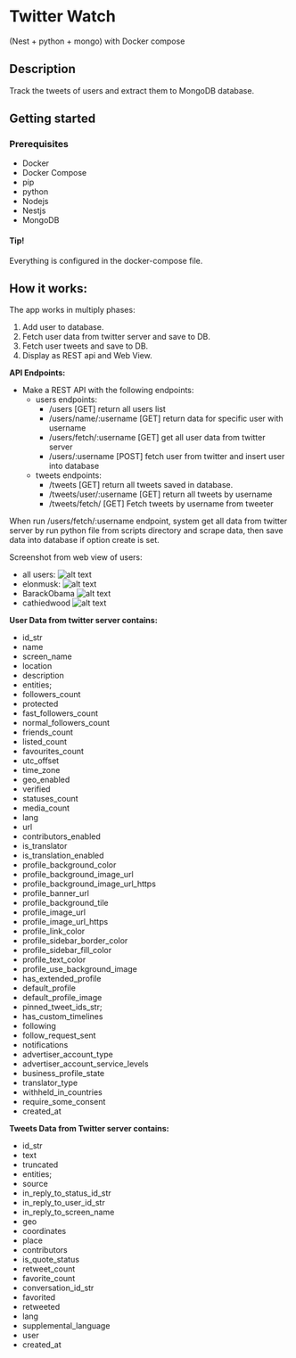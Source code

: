 # Twitter Watch
(Nest + python + mongo) with Docker compose

## Description
Track the tweets of users and extract them to MongoDB database.

## Getting started
### Prerequisites
- Docker
- Docker Compose
- pip
- python
- Nodejs
- Nestjs
- MongoDB

#### Tip!
Everything is configured in the docker-compose file.

## How it works:
The app works in multiply phases:
1. Add user to database.
2. Fetch user data from twitter server and save to DB.
3. Fetch user tweets and save to DB.
4. Display as REST api and Web View.

**API Endpoints:**
- Make a REST API with the following endpoints:
  - users endpoints:
    - /users [GET] return all users list
    - /users/name/:username [GET] return data for specific user with username
    - /users/fetch/:username [GET] get all user data from twitter server
    - /users/:username [POST] fetch user from twitter and insert user into database
  - tweets endpoints:
    - /tweets [GET] return all tweets saved in database.
    - /tweets/user/:username [GET] return all tweets by username
    - /tweets/fetch/ [GET] Fetch tweets by username from tweeter
    
When run /users/fetch/:username endpoint, system get all data from twitter server by run python file from scripts directory and scrape data, then save data into database if option create is set. 

Screenshot from web view of users:
  - all users:
  ![alt text](https://github.com/Zarinia/twitter-310ai/screenshot/alluseers.png)
  - elonmusk:
    ![alt text](https://github.com/Zarinia/twitter-310ai/screenshot/elonmusk.png)
  - BarackObama
    ![alt text](https://github.com/Zarinia/twitter-310ai/screenshot/BarackObama.png)
  - cathiedwood
    ![alt text](https://github.com/Zarinia/twitter-310ai/screenshot/cathiedwood.png)


**User Data from twitter server contains:**
  - id_str
  - name
  - screen_name
  - location
  - description
  - entities;
  - followers_count
  - protected
  - fast_followers_count
  - normal_followers_count
  - friends_count
  - listed_count
  - favourites_count
  - utc_offset
  - time_zone
  - geo_enabled
  - verified
  - statuses_count
  - media_count
  - lang
  - url
  - contributors_enabled
  - is_translator
  - is_translation_enabled
  - profile_background_color
  - profile_background_image_url
  - profile_background_image_url_https
  - profile_banner_url
  - profile_background_tile
  - profile_image_url
  - profile_image_url_https
  - profile_link_color
  - profile_sidebar_border_color
  - profile_sidebar_fill_color
  - profile_text_color
  - profile_use_background_image
  - has_extended_profile
  - default_profile
  - default_profile_image
  - pinned_tweet_ids_str;
  - has_custom_timelines
  - following
  - follow_request_sent
  - notifications
  - advertiser_account_type
  - advertiser_account_service_levels
  - business_profile_state
  - translator_type
  - withheld_in_countries
  - require_some_consent
  - created_at

**Tweets Data from Twitter server contains:**
  - id_str
  - text
  - truncated
  - entities;
  - source
  - in_reply_to_status_id_str
  - in_reply_to_user_id_str
  - in_reply_to_screen_name
  - geo
  - coordinates
  - place
  - contributors
  - is_quote_status
  - retweet_count
  - favorite_count
  - conversation_id_str
  - favorited
  - retweeted
  - lang
  - supplemental_language
  - user
  - created_at
